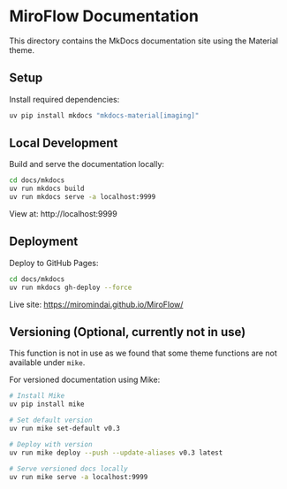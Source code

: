 # MiroFlow Documentation

This directory contains the MkDocs documentation site using the Material theme.

## Setup

Install required dependencies:

```bash
uv pip install mkdocs "mkdocs-material[imaging]"
```

## Local Development

Build and serve the documentation locally:

```bash
cd docs/mkdocs
uv run mkdocs build
uv run mkdocs serve -a localhost:9999
```

View at: http://localhost:9999

## Deployment

Deploy to GitHub Pages:

```bash
cd docs/mkdocs
uv run mkdocs gh-deploy --force
```

Live site: https://miromindai.github.io/MiroFlow/

## Versioning (Optional, currently not in use)

This function is not in use as we found that some theme functions are not available under `mike`.

For versioned documentation using Mike:

```bash
# Install Mike
uv pip install mike

# Set default version
uv run mike set-default v0.3

# Deploy with version
uv run mike deploy --push --update-aliases v0.3 latest

# Serve versioned docs locally
uv run mike serve -a localhost:9999
```



